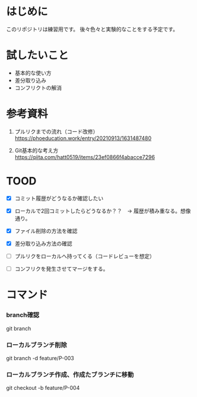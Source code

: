 # はじめに

このリポジトリは練習用です。
後々色々と実験的なことをする予定です。

# 試したいこと

- 基本的な使い方
- 差分取り込み
- コンフリクトの解消

# 参考資料
1. プルリクまでの流れ（コード改修）
https://phoeducation.work/entry/20210913/1631487480

2. Git基本的な考え方
https://qiita.com/hatt0519/items/23ef0866f4abacce7296

# TOOD
- [X] コミット履歴がどうなるか確認したい

- [X] ローカルで2回コミットしたらどうなるか？？　→ 履歴が積み重なる。想像通り。

- [X] ファイル削除の方法を確認

- [X] 差分取り込み方法の確認

- [ ] プルリクをローカルへ持ってくる（コードレビューを想定）

- [ ] コンフリクを発生させてマージをする。


# コマンド

### branch確認
git branch

### ローカルブランチ削除
git branch -d feature/P-003

### ローカルブランチ作成、作成たブランチに移動
git checkout -b feature/P-004
